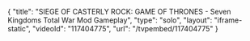 {
    "title": "SIEGE OF CASTERLY ROCK: GAME OF THRONES - Seven Kingdoms Total War Mod Gameplay",
    "type": "solo",
    "layout": "iframe-static",
    "videoId": "117404775",
    "url": "\/tvpembed\/117404775"
}
